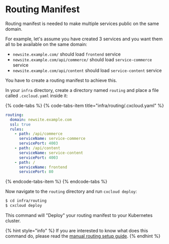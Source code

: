# Routing Manifest

Routing manifest is needed to make multiple services public on the same domain.

For example, let's assume you have created 3 services and you want them all to be available on the same domain:

* `newsite.example.com/` should load `frontend` service
* `newsite.example.com/api/commerce/` should load `service-commerce` service
* `newsite.example.com/api/content` should load `service-content` service

You have to create a routing manifest to achieve this.

In your `infra` directory, create a directory named `routing` and place a file called `.cxcloud.yaml` inside it:

{% code-tabs %}
{% code-tabs-item title="infra/routing/.cxcloud.yaml" %}
```yaml
routing:
  domain: newsite.example.com
  ssl: true
  rules:
    - path: /api/commerce
      serviceName: service-commerce
      servicePort: 4003
    - path: /api/content
      serviceName: service-content
      servicePort: 4003
    - path: /
      serviceName: frontend
      servicePort: 80
```
{% endcode-tabs-item %}
{% endcode-tabs %}

Now navigate to the `routing` directory and run `cxcloud deploy`:

```bash
$ cd infra/routing
$ cxcloud deploy
```

This command will "Deploy" your routing manifest to your Kubernetes cluster.

{% hint style="info" %}
If you are interested to know what does this command do, please read the [manual routing setup guide](../guidelines-for-custom-services/manually-defining-routing.md).
{% endhint %}

